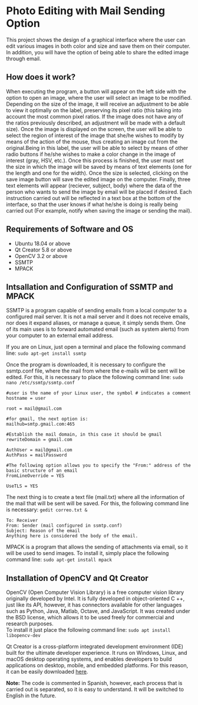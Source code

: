 # Photo Editing with Mail Sending Option

This project shows the design of a graphical interface where the user can edit various images in both color and size and save them on their computer. In addition, you will have the option of being able to share the edited image through email.  

## How does it work?

When executing the program, a button will appear on the left side with the option to open an image, where the user will select an image to be modified. Depending on the size of the image, it will receive an adjustment to be able to view it optimally on the label, preserving its pixel ratio (this taking into account the most common pixel ratios. If the image does not have any of the ratios previously described, an adjustment will be made with a default size). Once the image is displayed on the screen, the user will be able to select the region of interest of the image that she/he wishes to modify by means of the action of the mouse, thus creating an image cut from the original.Being in this label, the user will be able to select by means of other radio buttons if he/she wishes to make a color change in the image of interest (gray, HSV, etc.). Once this process is finished, the user must set the size in which the image will be saved by means of text elements (one for the length and one for the width). Once the size is selected, clicking on the save image button will save the edited image on the computer. Finally, three text elements will appear (reciever, subject, body) where the data of the person who wants to send the image by email will be placed if desired. Each instruction carried out will be reflected in a text box at the bottom of the interface, so that the user knows if what he/she is doing is really being carried out (For example, notify when saving the image or sending the mail).

## Requirements of Software and OS

* Ubuntu 18.04 or above
* Qt Creator 5.8 or above
* OpenCV 3.2 or above
* SSMTP
* MPACK

## Intsallation and Configuration of SSMTP and MPACK

SSMTP is a program capable of sending emails from a local computer to a configured mail server. It is not a mail server and it does not receive emails, nor does it expand aliases, or manage a queue, it simply sends them. One of its main uses is to forward automated email (such as system alerts) from your computer to an external email address.  

If you are on Linux, just open a terminal and place the following command line: `sudo apt-get install ssmtp`  

Once the program is downloaded, it is necessary to configure the ssmtp.conf file, where the mail from where the e-mails will be sent will be edited. For this, it is necessary to place the following command line: `sudo nano /etc/ssmtp/ssmtp.conf`  
  
```
#user is the name of your Linux user, the symbol # indicates a comment
hostname = user  

root = mail@gmail.com  

#for gmail, the next option is:  
mailhub=smtp.gmail.com:465  

#Establish the mail domain, in this case it should be gmail  
rewriteDomain = gmail.com  

AuthUser = mail@gmail.com  
AuthPass = mailPassword  

#The following option allows you to specify the "From:" address of the basic structure of an email  
FromLineOverride = YES  

UseTLS = YES
```  

The next thing is to create a text file (mail.txt) where all the information of the mail that will be sent will be saved. For this, the following command line is necessary: `gedit correo.txt &`  

```
To: Receiver
From: Sender (mail configured in ssmtp.conf)
Subject: Reason of the email
Anything here is considered the body of the email.
```  

  
MPACK is a program that allows the sending of attachments via email, so it will be used to send images. To install it, simply place the following command line: `sudo apt-get install mpack`  

## Installation of OpenCV and Qt Creator

OpenCV (Open Computer Vision Library) is a free computer vision library originally developed by Intel. It is fully developed in object-oriented C ++, just like its API, however, it has connectors available for other languages such as Python, Java, Matlab, Octave, and JavaScript. It was created under the BSD license, which allows it to be used freely for commercial and research purposes.  
To install it just place the following command line: `sudo apt install libopencv-dev`  

Qt Creator is a cross-platform integrated development environment (IDE) built for the ultimate developer experience. It runs on Windows, Linux, and macOS desktop operating systems, and enables developers to build applications on desktop, mobile, and embedded platforms. For this reason, it can be easily downloaded [here](https://www.qt.io/download).

  
  
**Note:** The code is commented in Spanish, however, each process that is carried out is separated, so it is easy to understand. It will be switched to English in the future.




